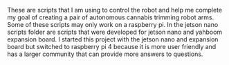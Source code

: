 These are scripts that I am using to control the robot and help me complete my goal of creating a pair of autonomous cannabis trimming robot arms.
Some of these scripts may only work on a raspberry pi. In the jetson nano scripts folder are scripts that were developed for jetson nano and yahboom expansion board. I started this project with the jetson nano and expansion board but switched to raspberry pi 4 because it is more user friendly and has a larger community that can provide more answers to questions.
